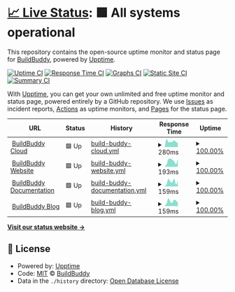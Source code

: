 # [📈 Live Status](https://status.buildbuddy.io): <!--live status--> **🟩 All systems operational**

This repository contains the open-source uptime monitor and status page for [BuildBuddy](https://buildbuddy.io), powered by [Upptime](https://github.com/upptime/upptime).

[![Uptime CI](https://github.com/buildbuddy-io/buildbuddy-uptime/workflows/Uptime%20CI/badge.svg)](https://github.com/buildbuddy-io/buildbuddy-uptime/actions?query=workflow%3A%22Uptime+CI%22)
[![Response Time CI](https://github.com/buildbuddy-io/buildbuddy-uptime/workflows/Response%20Time%20CI/badge.svg)](https://github.com/buildbuddy-io/buildbuddy-uptime/actions?query=workflow%3A%22Response+Time+CI%22)
[![Graphs CI](https://github.com/buildbuddy-io/buildbuddy-uptime/workflows/Graphs%20CI/badge.svg)](https://github.com/buildbuddy-io/buildbuddy-uptime/actions?query=workflow%3A%22Graphs+CI%22)
[![Static Site CI](https://github.com/buildbuddy-io/buildbuddy-uptime/workflows/Static%20Site%20CI/badge.svg)](https://github.com/buildbuddy-io/buildbuddy-uptime/actions?query=workflow%3A%22Static+Site+CI%22)
[![Summary CI](https://github.com/buildbuddy-io/buildbuddy-uptime/workflows/Summary%20CI/badge.svg)](https://github.com/buildbuddy-io/buildbuddy-uptime/actions?query=workflow%3A%22Summary+CI%22)

With [Upptime](https://upptime.js.org), you can get your own unlimited and free uptime monitor and status page, powered entirely by a GitHub repository. We use [Issues](https://github.com/buildbuddy-io/buildbuddy-uptime/issues) as incident reports, [Actions](https://github.com/buildbuddy-io/buildbuddy-uptime/actions) as uptime monitors, and [Pages](https://status.buildbuddy.io) for the status page.

<!--start: status pages-->
<!-- This summary is generated by Upptime (https://github.com/upptime/upptime) -->
<!-- Do not edit this manually, your changes will be overwritten -->
<!-- prettier-ignore -->
| URL | Status | History | Response Time | Uptime |
| --- | ------ | ------- | ------------- | ------ |
| <img alt="" src="https://icons.duckduckgo.com/ip3/app.buildbuddy.io.ico" height="13"> [BuildBuddy Cloud](https://app.buildbuddy.io) | 🟩 Up | [build-buddy-cloud.yml](https://github.com/buildbuddy-io/buildbuddy-status/commits/HEAD/history/build-buddy-cloud.yml) | <details><summary><img alt="Response time graph" src="./graphs/build-buddy-cloud/response-time-week.png" height="20"> 280ms</summary><br><a href="https://status.buildbuddy.io/history/build-buddy-cloud"><img alt="Response time 231" src="https://img.shields.io/endpoint?url=https%3A%2F%2Fraw.githubusercontent.com%2Fbuildbuddy-io%2Fbuildbuddy-status%2FHEAD%2Fapi%2Fbuild-buddy-cloud%2Fresponse-time.json"></a><br><a href="https://status.buildbuddy.io/history/build-buddy-cloud"><img alt="24-hour response time 208" src="https://img.shields.io/endpoint?url=https%3A%2F%2Fraw.githubusercontent.com%2Fbuildbuddy-io%2Fbuildbuddy-status%2FHEAD%2Fapi%2Fbuild-buddy-cloud%2Fresponse-time-day.json"></a><br><a href="https://status.buildbuddy.io/history/build-buddy-cloud"><img alt="7-day response time 280" src="https://img.shields.io/endpoint?url=https%3A%2F%2Fraw.githubusercontent.com%2Fbuildbuddy-io%2Fbuildbuddy-status%2FHEAD%2Fapi%2Fbuild-buddy-cloud%2Fresponse-time-week.json"></a><br><a href="https://status.buildbuddy.io/history/build-buddy-cloud"><img alt="30-day response time 266" src="https://img.shields.io/endpoint?url=https%3A%2F%2Fraw.githubusercontent.com%2Fbuildbuddy-io%2Fbuildbuddy-status%2FHEAD%2Fapi%2Fbuild-buddy-cloud%2Fresponse-time-month.json"></a><br><a href="https://status.buildbuddy.io/history/build-buddy-cloud"><img alt="1-year response time 232" src="https://img.shields.io/endpoint?url=https%3A%2F%2Fraw.githubusercontent.com%2Fbuildbuddy-io%2Fbuildbuddy-status%2FHEAD%2Fapi%2Fbuild-buddy-cloud%2Fresponse-time-year.json"></a></details> | <details><summary><a href="https://status.buildbuddy.io/history/build-buddy-cloud">100.00%</a></summary><a href="https://status.buildbuddy.io/history/build-buddy-cloud"><img alt="All-time uptime 100.00%" src="https://img.shields.io/endpoint?url=https%3A%2F%2Fraw.githubusercontent.com%2Fbuildbuddy-io%2Fbuildbuddy-status%2FHEAD%2Fapi%2Fbuild-buddy-cloud%2Fuptime.json"></a><br><a href="https://status.buildbuddy.io/history/build-buddy-cloud"><img alt="24-hour uptime 100.00%" src="https://img.shields.io/endpoint?url=https%3A%2F%2Fraw.githubusercontent.com%2Fbuildbuddy-io%2Fbuildbuddy-status%2FHEAD%2Fapi%2Fbuild-buddy-cloud%2Fuptime-day.json"></a><br><a href="https://status.buildbuddy.io/history/build-buddy-cloud"><img alt="7-day uptime 100.00%" src="https://img.shields.io/endpoint?url=https%3A%2F%2Fraw.githubusercontent.com%2Fbuildbuddy-io%2Fbuildbuddy-status%2FHEAD%2Fapi%2Fbuild-buddy-cloud%2Fuptime-week.json"></a><br><a href="https://status.buildbuddy.io/history/build-buddy-cloud"><img alt="30-day uptime 100.00%" src="https://img.shields.io/endpoint?url=https%3A%2F%2Fraw.githubusercontent.com%2Fbuildbuddy-io%2Fbuildbuddy-status%2FHEAD%2Fapi%2Fbuild-buddy-cloud%2Fuptime-month.json"></a><br><a href="https://status.buildbuddy.io/history/build-buddy-cloud"><img alt="1-year uptime 100.00%" src="https://img.shields.io/endpoint?url=https%3A%2F%2Fraw.githubusercontent.com%2Fbuildbuddy-io%2Fbuildbuddy-status%2FHEAD%2Fapi%2Fbuild-buddy-cloud%2Fuptime-year.json"></a></details>
| <img alt="" src="https://icons.duckduckgo.com/ip3/www.buildbuddy.io.ico" height="13"> [BuildBuddy Website](https://www.buildbuddy.io) | 🟩 Up | [build-buddy-website.yml](https://github.com/buildbuddy-io/buildbuddy-status/commits/HEAD/history/build-buddy-website.yml) | <details><summary><img alt="Response time graph" src="./graphs/build-buddy-website/response-time-week.png" height="20"> 193ms</summary><br><a href="https://status.buildbuddy.io/history/build-buddy-website"><img alt="Response time 187" src="https://img.shields.io/endpoint?url=https%3A%2F%2Fraw.githubusercontent.com%2Fbuildbuddy-io%2Fbuildbuddy-status%2FHEAD%2Fapi%2Fbuild-buddy-website%2Fresponse-time.json"></a><br><a href="https://status.buildbuddy.io/history/build-buddy-website"><img alt="24-hour response time 251" src="https://img.shields.io/endpoint?url=https%3A%2F%2Fraw.githubusercontent.com%2Fbuildbuddy-io%2Fbuildbuddy-status%2FHEAD%2Fapi%2Fbuild-buddy-website%2Fresponse-time-day.json"></a><br><a href="https://status.buildbuddy.io/history/build-buddy-website"><img alt="7-day response time 193" src="https://img.shields.io/endpoint?url=https%3A%2F%2Fraw.githubusercontent.com%2Fbuildbuddy-io%2Fbuildbuddy-status%2FHEAD%2Fapi%2Fbuild-buddy-website%2Fresponse-time-week.json"></a><br><a href="https://status.buildbuddy.io/history/build-buddy-website"><img alt="30-day response time 164" src="https://img.shields.io/endpoint?url=https%3A%2F%2Fraw.githubusercontent.com%2Fbuildbuddy-io%2Fbuildbuddy-status%2FHEAD%2Fapi%2Fbuild-buddy-website%2Fresponse-time-month.json"></a><br><a href="https://status.buildbuddy.io/history/build-buddy-website"><img alt="1-year response time 195" src="https://img.shields.io/endpoint?url=https%3A%2F%2Fraw.githubusercontent.com%2Fbuildbuddy-io%2Fbuildbuddy-status%2FHEAD%2Fapi%2Fbuild-buddy-website%2Fresponse-time-year.json"></a></details> | <details><summary><a href="https://status.buildbuddy.io/history/build-buddy-website">100.00%</a></summary><a href="https://status.buildbuddy.io/history/build-buddy-website"><img alt="All-time uptime 100.00%" src="https://img.shields.io/endpoint?url=https%3A%2F%2Fraw.githubusercontent.com%2Fbuildbuddy-io%2Fbuildbuddy-status%2FHEAD%2Fapi%2Fbuild-buddy-website%2Fuptime.json"></a><br><a href="https://status.buildbuddy.io/history/build-buddy-website"><img alt="24-hour uptime 100.00%" src="https://img.shields.io/endpoint?url=https%3A%2F%2Fraw.githubusercontent.com%2Fbuildbuddy-io%2Fbuildbuddy-status%2FHEAD%2Fapi%2Fbuild-buddy-website%2Fuptime-day.json"></a><br><a href="https://status.buildbuddy.io/history/build-buddy-website"><img alt="7-day uptime 100.00%" src="https://img.shields.io/endpoint?url=https%3A%2F%2Fraw.githubusercontent.com%2Fbuildbuddy-io%2Fbuildbuddy-status%2FHEAD%2Fapi%2Fbuild-buddy-website%2Fuptime-week.json"></a><br><a href="https://status.buildbuddy.io/history/build-buddy-website"><img alt="30-day uptime 100.00%" src="https://img.shields.io/endpoint?url=https%3A%2F%2Fraw.githubusercontent.com%2Fbuildbuddy-io%2Fbuildbuddy-status%2FHEAD%2Fapi%2Fbuild-buddy-website%2Fuptime-month.json"></a><br><a href="https://status.buildbuddy.io/history/build-buddy-website"><img alt="1-year uptime 100.00%" src="https://img.shields.io/endpoint?url=https%3A%2F%2Fraw.githubusercontent.com%2Fbuildbuddy-io%2Fbuildbuddy-status%2FHEAD%2Fapi%2Fbuild-buddy-website%2Fuptime-year.json"></a></details>
| <img alt="" src="https://icons.duckduckgo.com/ip3/docs.buildbuddy.io.ico" height="13"> [BuildBuddy Documentation](https://docs.buildbuddy.io) | 🟩 Up | [build-buddy-documentation.yml](https://github.com/buildbuddy-io/buildbuddy-status/commits/HEAD/history/build-buddy-documentation.yml) | <details><summary><img alt="Response time graph" src="./graphs/build-buddy-documentation/response-time-week.png" height="20"> 159ms</summary><br><a href="https://status.buildbuddy.io/history/build-buddy-documentation"><img alt="Response time 174" src="https://img.shields.io/endpoint?url=https%3A%2F%2Fraw.githubusercontent.com%2Fbuildbuddy-io%2Fbuildbuddy-status%2FHEAD%2Fapi%2Fbuild-buddy-documentation%2Fresponse-time.json"></a><br><a href="https://status.buildbuddy.io/history/build-buddy-documentation"><img alt="24-hour response time 164" src="https://img.shields.io/endpoint?url=https%3A%2F%2Fraw.githubusercontent.com%2Fbuildbuddy-io%2Fbuildbuddy-status%2FHEAD%2Fapi%2Fbuild-buddy-documentation%2Fresponse-time-day.json"></a><br><a href="https://status.buildbuddy.io/history/build-buddy-documentation"><img alt="7-day response time 159" src="https://img.shields.io/endpoint?url=https%3A%2F%2Fraw.githubusercontent.com%2Fbuildbuddy-io%2Fbuildbuddy-status%2FHEAD%2Fapi%2Fbuild-buddy-documentation%2Fresponse-time-week.json"></a><br><a href="https://status.buildbuddy.io/history/build-buddy-documentation"><img alt="30-day response time 170" src="https://img.shields.io/endpoint?url=https%3A%2F%2Fraw.githubusercontent.com%2Fbuildbuddy-io%2Fbuildbuddy-status%2FHEAD%2Fapi%2Fbuild-buddy-documentation%2Fresponse-time-month.json"></a><br><a href="https://status.buildbuddy.io/history/build-buddy-documentation"><img alt="1-year response time 176" src="https://img.shields.io/endpoint?url=https%3A%2F%2Fraw.githubusercontent.com%2Fbuildbuddy-io%2Fbuildbuddy-status%2FHEAD%2Fapi%2Fbuild-buddy-documentation%2Fresponse-time-year.json"></a></details> | <details><summary><a href="https://status.buildbuddy.io/history/build-buddy-documentation">100.00%</a></summary><a href="https://status.buildbuddy.io/history/build-buddy-documentation"><img alt="All-time uptime 99.99%" src="https://img.shields.io/endpoint?url=https%3A%2F%2Fraw.githubusercontent.com%2Fbuildbuddy-io%2Fbuildbuddy-status%2FHEAD%2Fapi%2Fbuild-buddy-documentation%2Fuptime.json"></a><br><a href="https://status.buildbuddy.io/history/build-buddy-documentation"><img alt="24-hour uptime 100.00%" src="https://img.shields.io/endpoint?url=https%3A%2F%2Fraw.githubusercontent.com%2Fbuildbuddy-io%2Fbuildbuddy-status%2FHEAD%2Fapi%2Fbuild-buddy-documentation%2Fuptime-day.json"></a><br><a href="https://status.buildbuddy.io/history/build-buddy-documentation"><img alt="7-day uptime 100.00%" src="https://img.shields.io/endpoint?url=https%3A%2F%2Fraw.githubusercontent.com%2Fbuildbuddy-io%2Fbuildbuddy-status%2FHEAD%2Fapi%2Fbuild-buddy-documentation%2Fuptime-week.json"></a><br><a href="https://status.buildbuddy.io/history/build-buddy-documentation"><img alt="30-day uptime 100.00%" src="https://img.shields.io/endpoint?url=https%3A%2F%2Fraw.githubusercontent.com%2Fbuildbuddy-io%2Fbuildbuddy-status%2FHEAD%2Fapi%2Fbuild-buddy-documentation%2Fuptime-month.json"></a><br><a href="https://status.buildbuddy.io/history/build-buddy-documentation"><img alt="1-year uptime 100.00%" src="https://img.shields.io/endpoint?url=https%3A%2F%2Fraw.githubusercontent.com%2Fbuildbuddy-io%2Fbuildbuddy-status%2FHEAD%2Fapi%2Fbuild-buddy-documentation%2Fuptime-year.json"></a></details>
| <img alt="" src="https://icons.duckduckgo.com/ip3/blog.buildbuddy.io.ico" height="13"> [BuildBuddy Blog](https://blog.buildbuddy.io) | 🟩 Up | [build-buddy-blog.yml](https://github.com/buildbuddy-io/buildbuddy-status/commits/HEAD/history/build-buddy-blog.yml) | <details><summary><img alt="Response time graph" src="./graphs/build-buddy-blog/response-time-week.png" height="20"> 159ms</summary><br><a href="https://status.buildbuddy.io/history/build-buddy-blog"><img alt="Response time 187" src="https://img.shields.io/endpoint?url=https%3A%2F%2Fraw.githubusercontent.com%2Fbuildbuddy-io%2Fbuildbuddy-status%2FHEAD%2Fapi%2Fbuild-buddy-blog%2Fresponse-time.json"></a><br><a href="https://status.buildbuddy.io/history/build-buddy-blog"><img alt="24-hour response time 111" src="https://img.shields.io/endpoint?url=https%3A%2F%2Fraw.githubusercontent.com%2Fbuildbuddy-io%2Fbuildbuddy-status%2FHEAD%2Fapi%2Fbuild-buddy-blog%2Fresponse-time-day.json"></a><br><a href="https://status.buildbuddy.io/history/build-buddy-blog"><img alt="7-day response time 159" src="https://img.shields.io/endpoint?url=https%3A%2F%2Fraw.githubusercontent.com%2Fbuildbuddy-io%2Fbuildbuddy-status%2FHEAD%2Fapi%2Fbuild-buddy-blog%2Fresponse-time-week.json"></a><br><a href="https://status.buildbuddy.io/history/build-buddy-blog"><img alt="30-day response time 163" src="https://img.shields.io/endpoint?url=https%3A%2F%2Fraw.githubusercontent.com%2Fbuildbuddy-io%2Fbuildbuddy-status%2FHEAD%2Fapi%2Fbuild-buddy-blog%2Fresponse-time-month.json"></a><br><a href="https://status.buildbuddy.io/history/build-buddy-blog"><img alt="1-year response time 202" src="https://img.shields.io/endpoint?url=https%3A%2F%2Fraw.githubusercontent.com%2Fbuildbuddy-io%2Fbuildbuddy-status%2FHEAD%2Fapi%2Fbuild-buddy-blog%2Fresponse-time-year.json"></a></details> | <details><summary><a href="https://status.buildbuddy.io/history/build-buddy-blog">100.00%</a></summary><a href="https://status.buildbuddy.io/history/build-buddy-blog"><img alt="All-time uptime 100.00%" src="https://img.shields.io/endpoint?url=https%3A%2F%2Fraw.githubusercontent.com%2Fbuildbuddy-io%2Fbuildbuddy-status%2FHEAD%2Fapi%2Fbuild-buddy-blog%2Fuptime.json"></a><br><a href="https://status.buildbuddy.io/history/build-buddy-blog"><img alt="24-hour uptime 100.00%" src="https://img.shields.io/endpoint?url=https%3A%2F%2Fraw.githubusercontent.com%2Fbuildbuddy-io%2Fbuildbuddy-status%2FHEAD%2Fapi%2Fbuild-buddy-blog%2Fuptime-day.json"></a><br><a href="https://status.buildbuddy.io/history/build-buddy-blog"><img alt="7-day uptime 100.00%" src="https://img.shields.io/endpoint?url=https%3A%2F%2Fraw.githubusercontent.com%2Fbuildbuddy-io%2Fbuildbuddy-status%2FHEAD%2Fapi%2Fbuild-buddy-blog%2Fuptime-week.json"></a><br><a href="https://status.buildbuddy.io/history/build-buddy-blog"><img alt="30-day uptime 100.00%" src="https://img.shields.io/endpoint?url=https%3A%2F%2Fraw.githubusercontent.com%2Fbuildbuddy-io%2Fbuildbuddy-status%2FHEAD%2Fapi%2Fbuild-buddy-blog%2Fuptime-month.json"></a><br><a href="https://status.buildbuddy.io/history/build-buddy-blog"><img alt="1-year uptime 100.00%" src="https://img.shields.io/endpoint?url=https%3A%2F%2Fraw.githubusercontent.com%2Fbuildbuddy-io%2Fbuildbuddy-status%2FHEAD%2Fapi%2Fbuild-buddy-blog%2Fuptime-year.json"></a></details>

<!--end: status pages-->

[**Visit our status website →**](https://status.buildbuddy.io)

## 📄 License

- Powered by: [Upptime](https://github.com/upptime/upptime)
- Code: [MIT](./LICENSE) © [BuildBuddy](https://buildbuddy.io)
- Data in the `./history` directory: [Open Database License](https://opendatacommons.org/licenses/odbl/1-0/)
